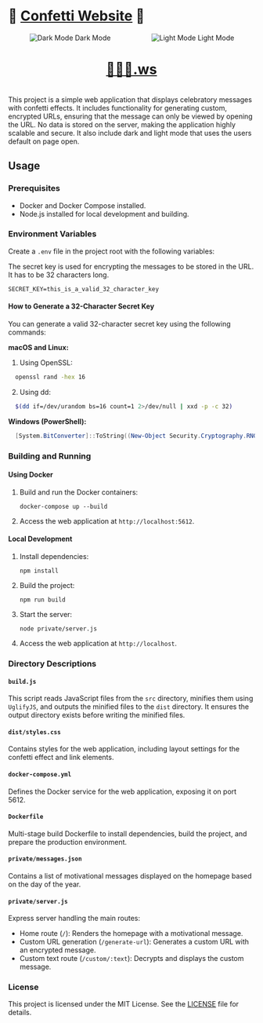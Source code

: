 # 🎉 [Confetti Website](https://🎉🎉🎉.ws) 🎉

<div align="center">
<div style="display: inline-block; width: 49%;">
    <img src="dark-mode.gif" alt="Dark Mode" style="max-width: 100%; height: auto;"/>
    Dark Mode
  </div>
<div style="display: inline-block; width: 49%;">
    <img src="light-mode.gif" alt="Light Mode" style="max-width: 100%; height: auto;"/>
    Light Mode
  </div>
  
  <br>
  <h1><a href="https://🎉🎉🎉.ws">🎉🎉🎉.ws</a></h1>
  <br>
</div>
This project is a simple web application that displays celebratory messages with confetti effects. It includes functionality for generating custom, encrypted URLs, ensuring that the message can only be viewed by opening the URL. No data is stored on the server, making the application highly scalable and secure. It also include dark and light mode that uses the users default on page open.

## Usage

### Prerequisites

- Docker and Docker Compose installed.
- Node.js installed for local development and building.

### Environment Variables

Create a `.env` file in the project root with the following variables:

The secret key is used for encrypting the messages to be stored in the URL. It has to be 32 characters long.
```
SECRET_KEY=this_is_a_valid_32_character_key
```

#### How to Generate a 32-Character Secret Key

You can generate a valid 32-character secret key using the following commands:

**macOS and Linux:**

1. Using OpenSSL:
  ```bash
    openssl rand -hex 16
  ```
   
2. Using dd:
  ```bash
    $(dd if=/dev/urandom bs=16 count=1 2>/dev/null | xxd -p -c 32)
  ```

**Windows (PowerShell):**

```powershell
  [System.BitConverter]::ToString((New-Object Security.Cryptography.RNGCryptoServiceProvider).GetBytes(16)).Replace("-", "")
```

### Building and Running

#### Using Docker

1. Build and run the Docker containers:
    ```
    docker-compose up --build
    ```

2. Access the web application at `http://localhost:5612`.

#### Local Development

1. Install dependencies:
    ```
    npm install
    ```

2. Build the project:
    ```
    npm run build
    ```

3. Start the server:
    ```
    node private/server.js
    ```

4. Access the web application at `http://localhost`.

### Directory Descriptions

#### `build.js`

This script reads JavaScript files from the `src` directory, minifies them using `UglifyJS`, and outputs the minified files to the `dist` directory. It ensures the output directory exists before writing the minified files.

#### `dist/styles.css`

Contains styles for the web application, including layout settings for the confetti effect and link elements.

#### `docker-compose.yml`

Defines the Docker service for the web application, exposing it on port 5612.

#### `Dockerfile`

Multi-stage build Dockerfile to install dependencies, build the project, and prepare the production environment.

#### `private/messages.json`

Contains a list of motivational messages displayed on the homepage based on the day of the year.

#### `private/server.js`

Express server handling the main routes:
- Home route (`/`): Renders the homepage with a motivational message.
- Custom URL generation (`/generate-url`): Generates a custom URL with an encrypted message.
- Custom text route (`/custom/:text`): Decrypts and displays the custom message.

### License

This project is licensed under the MIT License. See the [LICENSE](./LICENSE) file for details.
